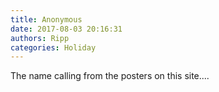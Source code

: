 ```yaml
---
title: Anonymous
date: 2017-08-03 20:16:31
authors: Ripp
categories: Holiday
---
```


 The name calling from the posters on this site....